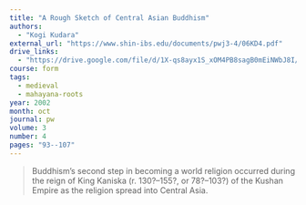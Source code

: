 ```yaml
---
title: "A Rough Sketch of Central Asian Buddhism"
authors:
  - "Kogi Kudara"
external_url: "https://www.shin-ibs.edu/documents/pwj3-4/06KD4.pdf"
drive_links:
  - "https://drive.google.com/file/d/1X-qs8ayx1S_xOM4PB8sagB0mEiNWbJ8I/view?usp=drivesdk"
course: form
tags:
  - medieval
  - mahayana-roots
year: 2002
month: oct
journal: pw
volume: 3
number: 4
pages: "93--107"
---
```


> Buddhism’s second step in becoming a world religion occurred during the reign of King Kaniska (r. 130?–155?, or 78?–103?) of the Kushan Empire as the religion spread into Central Asia.
